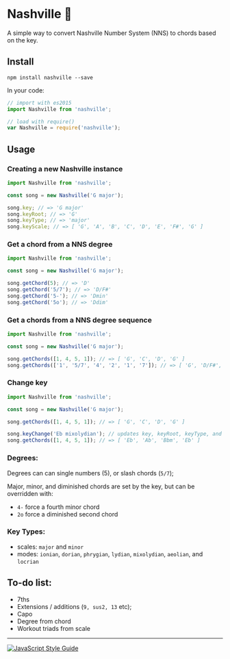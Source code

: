 # Nashville 🎸

A simple way to convert Nashville Number System (NNS) to chords based on the key.

## Install
```
npm install nashville --save
```

In your code:

```js
// import with es2015
import Nashville from 'nashville';

// load with require()
var Nashville = require('nashville');
```

## Usage

### Creating a new Nashville instance
```js
import Nashville from 'nashville';

const song = new Nashville('G major');

song.key; // => 'G major'
song.keyRoot; // => 'G'
song.keyType; // => 'major'
song.keyScale; // => [ 'G', 'A', 'B', 'C', 'D', 'E', 'F#', 'G' ]
```

### Get a chord from a NNS degree
```js
import Nashville from 'nashville';

const song = new Nashville('G major');

song.getChord(5); // => 'D'
song.getChord('5/7'); // => 'D/F#'
song.getChord('5-'); // => 'Dmin'
song.getChord('5o'); // => 'Ddim'
```

### Get a chords from a NNS degree sequence
```js
import Nashville from 'nashville';

const song = new Nashville('G major');

song.getChords([1, 4, 5, 1]); // => [ 'G', 'C', 'D', 'G' ]
song.getChords(['1', '5/7', '4', '2', '1', '7']); // => [ 'G', 'D/F#', 'C', 'Am', 'G', 'F#dim' ]
```

### Change key
```js
import Nashville from 'nashville';

const song = new Nashville('G major');

song.getChords([1, 4, 5, 1]); // => [ 'G', 'C', 'D', 'G' ]

song.keyChange('Eb mixolydian'); // updates key, keyRoot, keyType, and keyScale
song.getChords([1, 4, 5, 1]); // => [ 'Eb', 'Ab', 'Bbm', 'Eb' ]
```

### Degrees:
Degrees can can single numbers (5), or slash chords (`5/7`);

Major, minor, and diminished chords are set by the key, but can be overridden with:
- `4-` force a fourth minor chord
- `2o` force a diminished second chord

### Key Types:
- scales: `major` and `minor`
- modes: `ionian`, `dorian`, `phrygian`, `lydian`, `mixolydian`, `aeolian`, and `locrian`

## To-do list:
- 7ths
- Extensions / additions (`9, sus2, 13` etc);
- Capo
- Degree from chord
- Workout triads from scale

---

[![JavaScript Style Guide](https://cdn.rawgit.com/standard/standard/master/badge.svg)](https://github.com/standard/standard)
